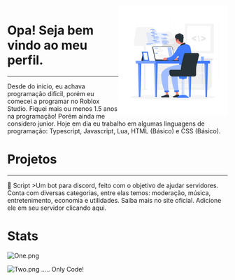 <img src="https://github.com/joaorceschini/joaorceschini/raw/master/coding.svg" style="float: right;" width=250px>

# Opa! Seja bem vindo ao meu perfil.
<hr>
Desde do inicio, eu achava programação dificil, porém eu comecei a programar no Roblox Studio.
Fiquei mais ou menos 1.5 anos na programação! Porém ainda me considero junior.
Hoje em dia eu trabalho em algumas linguagens de programação: Typescript, Javascript, Lua, HTML (Básico) e CSS (Básico).

# Projetos
<hr>
👾 Script
>Um bot para discord, feito com o objetivo de ajudar servidores. Conta com diversas categorias, entre elas temos: moderação, música, entretenimento, economia e utilidades. Saiba mais no site oficial. Adicione ele em seu servidor clicando aqui.

# Stats
![One.png](https://github-readme-stats.vercel.app/api?username=LeoNidioJose&theme=onedark)

![Two.png](https://github-readme-stats.vercel.app/api/top-langs/?username=LeoNidioJose&hide=html&layout=compact&theme=onedark)
..... Only Code!
